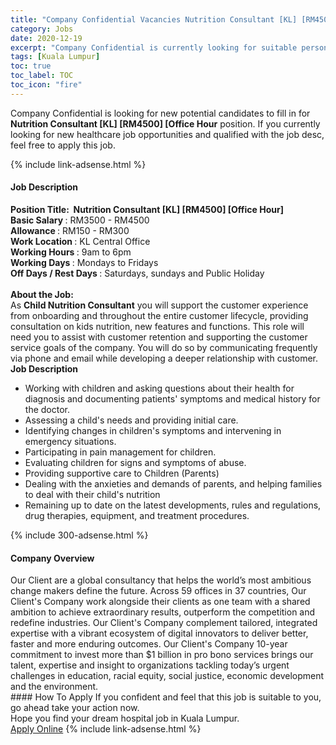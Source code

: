 ```yaml
---
title: "Company Confidential Vacancies Nutrition Consultant [KL] [RM4500] [Office Hour" 
category: Jobs 
date: 2020-12-19 
excerpt: "Company Confidential is currently looking for suitable person to fill in the Nutrition Consultant [KL] [RM4500] [Office Hour which positioned at Kuala Lumpur" 
tags: [Kuala Lumpur] 
toc: true 
toc_label: TOC 
toc_icon: "fire" 
--- 
```


<p>Company Confidential is looking for new potential candidates to fill in for <b>Nutrition Consultant [KL] [RM4500] [Office Hour</b> position. If you currently looking for new healthcare job opportunities and qualified with the job desc, feel free to apply this job.
</p>{% include link-adsense.html %} 
<div><div><div><h4>Job Description</h4></div></div><div><div><span><div><div><strong>Position Title:&#160; Nutrition Consultant [KL] [RM4500] [Office Hour]</strong></div><div><strong>Basic Salary </strong>: RM3500 - RM4500</div><div><strong>Allowance </strong>: RM150 - RM300<br><strong>Work Location </strong>: KL Central Office<br><strong>Working Hours </strong>: 9am to 6pm<br><strong>Working Days </strong>: Mondays to Fridays<br><strong>Off Days / Rest Days </strong>: Saturdays, sundays and Public Holiday<br><br><strong>About the Job:</strong><br>As <strong>Child Nutrition Consultant</strong> you will support the customer experience from onboarding and throughout the entire customer lifecycle, providing consultation on kids nutrition, new features and functions. This role will need you to assist with customer retention and supporting the customer service goals of the company. You will do so by communicating frequently via phone and email while developing a deeper relationship with customer.</div><div><strong>Job Description</strong></div><ul><li>Working with children and asking questions about their health for diagnosis and documenting patients' symptoms and medical history for the doctor.</li><li>Assessing a child's needs and providing initial care.</li><li>Identifying changes in children's symptoms and intervening in emergency situations.</li><li>Participating in pain management for children.</li><li>Evaluating children for signs and symptoms of abuse.</li><li>Providing supportive care to Children (Parents)</li><li>Dealing with the anxieties and demands of parents, and helping families to deal with their child's nutrition&#160;</li><li>Remaining up to date on the latest developments, rules and regulations, drug therapies, equipment, and treatment procedures.</li></ul></div></span></div></div></div> 
{% include 300-adsense.html %} 
<div><div><div><h4>Company Overview</h4></div></div><div><div><span><div><div>Our Client are a global consultancy that helps the world&#8217;s most ambitious change makers define the future. Across 59 offices in 37 countries, Our Client's Company work alongside their clients as one team with a shared ambition to achieve extraordinary results, outperform the competition and redefine industries. Our Client's Company complement tailored, integrated expertise with a vibrant ecosystem of digital innovators to deliver better, faster and more enduring outcomes. Our Client's Company 10-year commitment to invest more than $1 billion in pro bono services brings our talent, expertise and insight to organizations tackling today&#8217;s urgent challenges in education, racial equity, social justice, economic development and the environment.</div></div></span></div></div></div> 
#### How To Apply 
If you confident and feel that this job is suitable to you, go ahead take your action now. <br/> 
Hope you find your dream hospital job in Kuala Lumpur. <br/> 
<a href="https://www.jobstreet.com.my/en/job/nutrition-consultant-[kl]-[rm4500]-[office-hour-4443439?jobId=jobstreet-my-job-4443439&sectionRank=13&token=0~c08d996c-0ac6-4e24-8923-12e2c3d71036&fr=SRP%20View%20In%20New%20Ta" class="btn btn--warning" target="_blank" rel="nofollow noopenner">Apply Online</a> 
{% include link-adsense.html %} 